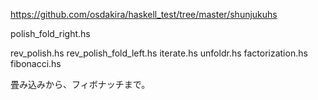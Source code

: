 https://github.com/osdakira/haskell_test/tree/master/shunjukuhs

polish_fold_right.hs

rev_polish.hs
rev_polish_fold_left.hs
iterate.hs
unfoldr.hs
factorization.hs
fibonacci.hs

畳み込みから、フィボナッチまで。
